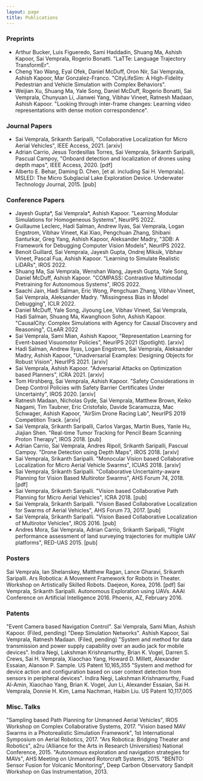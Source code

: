 ```yaml
---
layout: page
title: Publications
---
```


### Preprints

* Arthur Bucker, Luis Figueredo, Sami Haddadin, Shuang Ma, Ashish Kapoor, Sai Vemprala, Rogerio Bonatti. "LaTTe: Language Trajectory TransformEr". 
* Cheng Yao Wang, Eyal Ofek, Daniel McDuff, Oron Nir, Sai Vemprala, Ashish Kapoor, Mar Gonzalez-Franco. "CityLifeSim: A High-Fidelity Pedestrian and Vehicle Simulation with Complex Behaviors".
* Weijian Xu, Shuang Ma, Yale Song, Daniel McDuff, Rogerio Bonatti, Sai Vemprala, Chunyuan Li, Jianwei Yang, Vibhav Vineet, Ratnesh Madaan, Ashish Kapoor. "Looking through inter-frame changes: Learning video representations with dense motion correspondence". 

### Journal Papers

* Sai Vemprala, Srikanth Saripalli, "Collaborative Localization for Micro Aerial Vehicles", IEEE Access, 2021. [arxiv]
* Adrian Carrio, Jesus Tordesillas Torres, Sai Vemprala, Srikanth Saripalli, Pascual Campoy, "Onboard detection and localization of drones using depth maps", IEEE Access, 2020. [pdf]
* Alberto E. Behar, Daming D. Chen, [et al. including Sai H. Vemprala]. MSLED: The Micro Subglacial Lake Exploration Device. Underwater Technology Journal, 2015. [pub]

### Conference Papers

* Jayesh Gupta*, Sai Vemprala*, Ashish Kapoor. ”Learning Modular Simulations for Homogeneous Systems”, NeurIPS 2022.
* Guillaume Leclerc, Hadi Salman, Andrew Ilyas, Sai Vemprala, Logan Engstrom, Vibhav Vineet, Kai Xiao, Pengchuan Zhang, Shibani Santurkar, Greg Yang, Ashish Kapoor, Aleksander Madry, "3DB: A Framework for Debugging Computer Vision Models", NeurIPS 2022.
* Benoit Guillard, Sai Vemprala, Jayesh Gupta, Ondrej Miksik, Vibhav Vineet, Pascal Fua, Ashish Kapoor. "Learning to Simulate Realistic LiDARs", IROS 2022.
* Shuang Ma, Sai Vemprala, Wenshan Wang, Jayesh Gupta, Yale Song, Daniel McDuff, Ashish Kapoor. "COMPASS: Contrastive Multimodal Pretraining for Autonomous Systems", IROS 2022.
* Saachi Jain, Hadi Salman, Eric Wong, Pengchuan Zhang, Vibhav Vineet, Sai Vemprala, Aleksander Madry. "Missingness Bias in Model Debugging", ICLR 2022.
* Daniel McDuff, Yale Song, Jiyoung Lee, Vibhav Vineet, Sai Vemprala, Hadi Salman, Shuang Ma, Kwanghoon Sohn, Ashish Kapoor. "CausalCity: Complex Simulations with Agency for Causal Discovery and Reasoning", CLeAR 2022
* Sai Vemprala, Sami Mian, Ashish Kapoor, "Representation Learning for Event-based Visuomotor Policies", NeurIPS 2021 (Spotlight). [arxiv]
* Hadi Salman, Andrew Ilyas, Logan Engstrom, Sai Vemprala, Aleksander Madry, Ashish Kapoor, "Unadversarial Examples: Designing Objects for Robust Vision", NeurIPS 2021. [arxiv]
* Sai Vemprala, Ashish Kapoor. "Adversarial Attacks on Optimization based Planners", ICRA 2021. [arxiv]
* Tom Hirshberg, Sai Vemprala, Ashish Kapoor. "Safety Considerations in Deep Control Policies with Safety Barrier Certificates Under Uncertainty", IROS 2020. [arxiv]
* Ratnesh Madaan, Nicholas Gyde, Sai Vemprala, Matthew Brown, Keiko Nagami, Tim Taubner, Eric Cristofalo, Davide Scaramuzza, Mac Schwager, Ashish Kapoor, "AirSim Drone Racing Lab", NeurIPS 2019 Competition Track. [arxiv]
* Sai Vemprala, Srikanth Saripalli, Carlos Vargas, Martin Bues, Yanle Hu, Jiajian Shen. "Real-time Tumor Tracking for Pencil Beam Scanning Proton Therapy", IROS 2018. [pub]
* Adrian Carrio, Sai Vemprala, Andres Ripoll, Srikanth Saripalli, Pascual Campoy. "Drone Detection using Depth Maps", IROS 2018. [arxiv]
* Sai Vemprala, Srikanth Saripalli. "Monocular Vision based Collaborative Localization for Micro Aerial Vehicle Swarms", ICUAS 2018. [arxiv]
* Sai Vemprala, Srikanth Saripalli. "Collaborative Uncertainty-aware Planning for Vision Based Multirotor Swarms", AHS Forum 74, 2018. [pdf]
* Sai Vemprala, Srikanth Saripalli. "Vision based Collaborative Path Planning for Micro Aerial Vehicles", ICRA 2018. [pub]
* Sai Vemprala, Srikanth Saripalli. "Vision Based Collaborative Localization for Swarms of Aerial Vehicles", AHS Forum 73, 2017. [pub]
* Sai Vemprala, Srikanth Saripalli. "Vision Based Collaborative Localization of Multirotor Vehicles", IROS 2016. [pub]
* Andres Mora, Sai Vemprala, Adrian Carrio, Srikanth Saripalli, "Flight performance assessment of land surveying trajectories for multiple UAV platforms", RED-UAS 2015. [pub]


### Posters
Sai Vemprala, Ian Shelanskey, Matthew Ragan, Lance Gharavi, Srikanth Saripalli. Ars Robotica: A Movement Framework for Robots in Theater. Workshop on Artistically Skilled Robots. Daejeon, Korea, 2016. [pdf]
Sai Vemprala, Srikanth Saripalli. Autonomous Exploration using UAVs. AAAI Conference on Artificial Intelligence 2016. Phoenix, AZ, February 2016.

### Patents

"Event Camera based Navigation Control". Sai Vemprala, Sami Mian, Ashish Kapoor. (Filed, pending)
"Deep Simulation Networks". Ashish Kapoor, Sai Vemprala, Ratnesh Madaan. (Filed, pending)
"System and method for data transmission and power supply capability over an audio jack for mobile devices". Indira Negi, Lakshman Krishnamurthy, Brian K. Vogel, Darren S. Crews, Sai H. Vemprala, Xiaochao Yang, Howard D. Millett, Alexander Essaian, Alanson P. Sample. US Patent 10,165,355
"System and method for device action and configuration based on user context detection from sensors in peripheral devices". Indira Negi, Lakshman Krishnamurthy, Fuad Al-Amin, Xiaochao Yang, Brian K. Vogel, Jun Li, Alexander Essaian, Sai H. Vemprala, Donnie H. Kim, Lama Nachman, Haibin Liu. US Patent 10,117,005

### Misc. Talks

"Sampling based Path Planning for Unmanned Aerial Vehicles", IROS Workshop on Complex Collaborative Systems, 2017.
"Vision based MAV Swarms in a Photorealistic Simulation Framework", 1st International Symposium on Aerial Robotics, 2017.
"Ars Robotica: Bridging Theater and Robotics", a2ru (Alliance for the Arts in Research Universities) National Conference, 2015.
"Autonomous exploration and navigation strategies for MAVs", AHS Meeting on Unmanned Rotorcraft Systems, 2015.
"BENTO: Sensor Fusion for Volcanic Monitoring", Deep Carbon Observatory Sandpit Workshop on Gas Instrumentation, 2013.